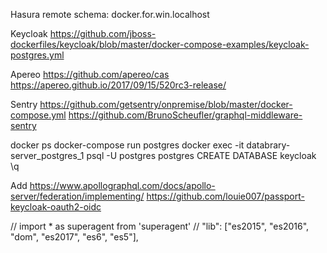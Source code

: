 Hasura remote schema:
  docker.for.win.localhost

Keycloak
  https://github.com/jboss-dockerfiles/keycloak/blob/master/docker-compose-examples/keycloak-postgres.yml

Apereo
  https://github.com/apereo/cas
  https://apereo.github.io/2017/09/15/520rc3-release/

Sentry
  https://github.com/getsentry/onpremise/blob/master/docker-compose.yml
  https://github.com/BrunoScheufler/graphql-middleware-sentry

docker ps
docker-compose run postgres
docker exec -it databrary-server_postgres_1 psql -U postgres postgres
CREATE DATABASE keycloak
\q

Add
https://www.apollographql.com/docs/apollo-server/federation/implementing/
https://github.com/louie007/passport-keycloak-oauth2-oidc

// import * as superagent from 'superagent'
// "lib": ["es2015", "es2016", "dom", "es2017", "es6", "es5"],
